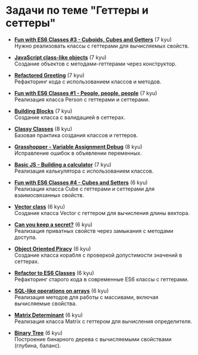 # Задачи по теме "Геттеры и сеттеры"

- [**Fun with ES6 Classes #3 - Cuboids, Cubes and Getters**](https://www.codewars.com/kata/56fbdda707cff41b68000de2) (7 kyu)  
  Нужно реализовать классы с геттерами для вычисляемых свойств.

- [**JavaScript class-like objects**](https://www.codewars.com/kata/513e1e47c600c93cef000001) (7 kyu)  
  Создание объектов с методами-геттерами через конструктор.

- [**Refactored Greeting**](https://www.codewars.com/kata/5121303128ef4b495f000001) (7 kyu)  
  Рефакторинг кода с использованием классов и методов.

- [**Fun with ES6 Classes #1 - People, people, people**](https://www.codewars.com/kata/56f7f8215d7c12c0e7000b19) (7 kyu)  
  Реализация класса Person с геттерами и сеттерами.

- [**Building Blocks**](https://www.codewars.com/kata/55b75fcf67e558d3750000a3) (7 kyu)  
  Создание класса с валидацией в сеттерах.

- [**Classy Classes**](https://www.codewars.com/kata/55a144eff5124e546400005a) (8 kyu)  
  Базовая практика создания классов и геттеров.

- [**Grasshopper - Variable Assignment Debug**](https://www.codewars.com/kata/5612e743cab69fec6d000077) (8 kyu)  
  Исправление ошибок в объявлении переменных.

- [**Basic JS - Building a calculator**](https://www.codewars.com/kata/529f2d1c403a58f660000656) (7 kyu)  
  Реализация калькулятора с использованием классов.

- [**Fun with ES6 Classes #4 - Cubes and Setters**](https://www.codewars.com/kata/56fcc393c5957c666900024d) (6 kyu)  
  Реализация класса Cube с геттерами и сеттерами для взаимосвязанных свойств.

- [**Vector class**](https://www.codewars.com/kata/532a69ee484b0e27120000b6) (6 kyu)  
  Создание класса Vector с геттером для вычисления длины вектора.

- [**Can you keep a secret?**](https://www.codewars.com/kata/can-you-keep-a-secret) (6 kyu)  
  Реализация приватных свойств через замыкания с методами доступа.

- [**Object Oriented Piracy**](https://www.codewars.com/kata/54fe05c4762e2e3047000add) (6 kyu)  
  Создание класса корабля с проверкой допустимости значений в сеттерах.

- [**Refactor to ES6 Classes**](https://www.codewars.com/kata/56b5dd4d1c2c4ebdc200010e) (6 kyu)  
  Рефакторинг старого кода в современные ES6 классы с геттерами.

- [**SQL-like operations on arrays**](https://www.codewars.com/kata/55d38b959f9c33d3d6000002) (6 kyu)  
  Реализация методов для работы с массивами, включая вычисляемые свойства.

- [**Matrix Determinant**](https://www.codewars.com/kata/52a382ee44408cea2500074c) (6 kyu)  
  Реализация класса Matrix с геттером для вычисления определителя.

- [**Binary Tree**](https://www.codewars.com/kata/5c4c7c6b6b8b14c4d5000d7a) (6 kyu)  
  Построение бинарного дерева с вычисляемыми свойствами (глубина, баланс).
